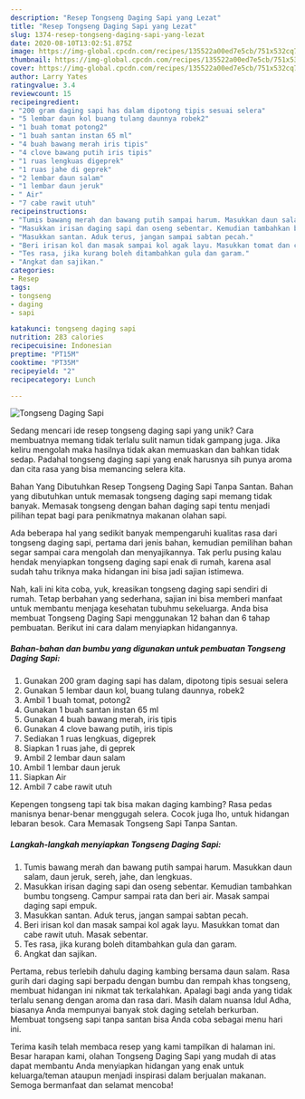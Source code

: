 ```yaml
---
description: "Resep Tongseng Daging Sapi yang Lezat"
title: "Resep Tongseng Daging Sapi yang Lezat"
slug: 1374-resep-tongseng-daging-sapi-yang-lezat
date: 2020-08-10T13:02:51.875Z
image: https://img-global.cpcdn.com/recipes/135522a00ed7e5cb/751x532cq70/tongseng-daging-sapi-foto-resep-utama.jpg
thumbnail: https://img-global.cpcdn.com/recipes/135522a00ed7e5cb/751x532cq70/tongseng-daging-sapi-foto-resep-utama.jpg
cover: https://img-global.cpcdn.com/recipes/135522a00ed7e5cb/751x532cq70/tongseng-daging-sapi-foto-resep-utama.jpg
author: Larry Yates
ratingvalue: 3.4
reviewcount: 15
recipeingredient:
- "200 gram daging sapi has dalam dipotong tipis sesuai selera"
- "5 lembar daun kol buang tulang daunnya robek2"
- "1 buah tomat potong2"
- "1 buah santan instan 65 ml"
- "4 buah bawang merah iris tipis"
- "4 clove bawang putih iris tipis"
- "1 ruas lengkuas digeprek"
- "1 ruas jahe di geprek"
- "2 lembar daun salam"
- "1 lembar daun jeruk"
- " Air"
- "7 cabe rawit utuh"
recipeinstructions:
- "Tumis bawang merah dan bawang putih sampai harum. Masukkan daun salam, daun jeruk, sereh, jahe, dan lengkuas."
- "Masukkan irisan daging sapi dan oseng sebentar. Kemudian tambahkan bumbu tongseng. Campur sampai rata dan beri air. Masak sampai daging sapi empuk."
- "Masukkan santan. Aduk terus, jangan sampai sabtan pecah."
- "Beri irisan kol dan masak sampai kol agak layu. Masukkan tomat dan cabe rawit utuh. Masak sebentar."
- "Tes rasa, jika kurang boleh ditambahkan gula dan garam."
- "Angkat dan sajikan."
categories:
- Resep
tags:
- tongseng
- daging
- sapi

katakunci: tongseng daging sapi 
nutrition: 283 calories
recipecuisine: Indonesian
preptime: "PT15M"
cooktime: "PT35M"
recipeyield: "2"
recipecategory: Lunch

---
```



![Tongseng Daging Sapi](https://img-global.cpcdn.com/recipes/135522a00ed7e5cb/751x532cq70/tongseng-daging-sapi-foto-resep-utama.jpg)

Sedang mencari ide resep tongseng daging sapi yang unik? Cara membuatnya memang tidak terlalu sulit namun tidak gampang juga. Jika keliru mengolah maka hasilnya tidak akan memuaskan dan bahkan tidak sedap. Padahal tongseng daging sapi yang enak harusnya sih punya aroma dan cita rasa yang bisa memancing selera kita.

Bahan Yang Dibutuhkan Resep Tongseng Daging Sapi Tanpa Santan. Bahan yang dibutuhkan untuk memasak tongseng daging sapi memang tidak banyak. Memasak tongseng dengan bahan daging sapi tentu menjadi pilihan tepat bagi para penikmatnya makanan olahan sapi.

Ada beberapa hal yang sedikit banyak mempengaruhi kualitas rasa dari tongseng daging sapi, pertama dari jenis bahan, kemudian pemilihan bahan segar sampai cara mengolah dan menyajikannya. Tak perlu pusing kalau hendak menyiapkan tongseng daging sapi enak di rumah, karena asal sudah tahu triknya maka hidangan ini bisa jadi sajian istimewa.


Nah, kali ini kita coba, yuk, kreasikan tongseng daging sapi sendiri di rumah. Tetap berbahan yang sederhana, sajian ini bisa memberi manfaat untuk membantu menjaga kesehatan tubuhmu sekeluarga. Anda bisa membuat Tongseng Daging Sapi menggunakan 12 bahan dan 6 tahap pembuatan. Berikut ini cara dalam menyiapkan hidangannya.

<!--inarticleads1-->

##### Bahan-bahan dan bumbu yang digunakan untuk pembuatan Tongseng Daging Sapi:

1. Gunakan 200 gram daging sapi has dalam, dipotong tipis sesuai selera
1. Gunakan 5 lembar daun kol, buang tulang daunnya, robek2
1. Ambil 1 buah tomat, potong2
1. Gunakan 1 buah santan instan 65 ml
1. Gunakan 4 buah bawang merah, iris tipis
1. Gunakan 4 clove bawang putih, iris tipis
1. Sediakan 1 ruas lengkuas, digeprek
1. Siapkan 1 ruas jahe, di geprek
1. Ambil 2 lembar daun salam
1. Ambil 1 lembar daun jeruk
1. Siapkan  Air
1. Ambil 7 cabe rawit utuh


Kepengen tongseng tapi tak bisa makan daging kambing? Rasa pedas manisnya benar-benar menggugah selera. Cocok juga lho, untuk hidangan lebaran besok. Cara Memasak Tongseng Sapi Tanpa Santan. 

<!--inarticleads2-->

##### Langkah-langkah menyiapkan Tongseng Daging Sapi:

1. Tumis bawang merah dan bawang putih sampai harum. Masukkan daun salam, daun jeruk, sereh, jahe, dan lengkuas.
1. Masukkan irisan daging sapi dan oseng sebentar. Kemudian tambahkan bumbu tongseng. Campur sampai rata dan beri air. Masak sampai daging sapi empuk.
1. Masukkan santan. Aduk terus, jangan sampai sabtan pecah.
1. Beri irisan kol dan masak sampai kol agak layu. Masukkan tomat dan cabe rawit utuh. Masak sebentar.
1. Tes rasa, jika kurang boleh ditambahkan gula dan garam.
1. Angkat dan sajikan.


Pertama, rebus terlebih dahulu daging kambing bersama daun salam. Rasa gurih dari daging sapi berpadu dengan bumbu dan rempah khas tongseng, membuat hidangan ini nikmat tak terkalahkan. Apalagi bagi anda yang tidak terlalu senang dengan aroma dan rasa dari. Masih dalam nuansa Idul Adha, biasanya Anda mempunyai banyak stok daging setelah berkurban. Membuat tongseng sapi tanpa santan bisa Anda coba sebagai menu hari ini. 

Terima kasih telah membaca resep yang kami tampilkan di halaman ini. Besar harapan kami, olahan Tongseng Daging Sapi yang mudah di atas dapat membantu Anda menyiapkan hidangan yang enak untuk keluarga/teman ataupun menjadi inspirasi dalam berjualan makanan. Semoga bermanfaat dan selamat mencoba!
